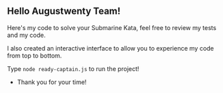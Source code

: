 ## Hello Augustwenty Team!

Here's my code to solve your Submarine Kata, feel free to review my tests and my code.

I also created an interactive interface to allow you to experience my code from top to bottom.

Type `node ready-captain.js` to run the project!

* Thank you for your time!
